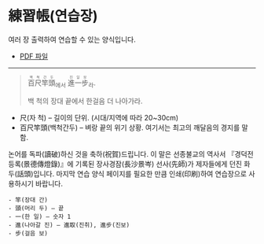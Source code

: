 # 練習帳(연습장)

여러 장 출력하여 연습할 수 있는 양식입니다.

* [PDF 파일](../download/논어%20손글씨%20교본-99-연습장.pdf)

---

> <ruby>百<rp>(</rp><rt>백</rt><rp>)</rp></ruby><ruby>尺<rp>(</rp><rt>척</rt><rp>)</rp></ruby><ruby>竿<rp>(</rp><rt>간</rt><rp>)</rp></ruby><ruby>頭<rp>(</rp><rt>두</rt><rp>)</rp></ruby><sub>에서</sub> <ruby>進<rp>(</rp><rt>진</rt><rp>)</rp></ruby><ruby>一<rp>(</rp><rt>일</rt><rp>)</rp></ruby><ruby>步<rp>(</rp><rt>보</rt><rp>)</rp></ruby><sub>라</sub>.
> 
> 백 척의 장대 끝에서 한걸음 더 나아가라.

* 尺(자 척) – 길이의 단위. (시대/지역에 따라 20~30cm)
* 百尺竿頭(백척간두) – 벼랑 끝의 위기 상황. 여기서는 최고의 깨달음의 경지를 말함.

논어를 독파(讀破)하신 것을 축하(祝賀)드립니다. 이 말은 선종불교의 역사서 『경덕전등록(景德傳燈錄)』에 기록된 장사경잠(長沙景岑) 선사(先師)가 제자들에게 던진 화두(話頭)입니다.
마지막 연습 양식 페이지를 필요한 만큼 인쇄(印刷)하여 연습장으로 사용하시기 바랍니다.

```
- 竿(장대 간)
- 頭(머리 두) – 끝
- 一(한 일) – 숫자 1
- 進(나아갈 진) – 進取(진취), 進步(진보)
- 步(걸음 보)
```
